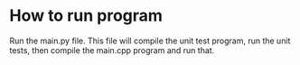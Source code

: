 # How to run program
Run the main.py file. This file will compile the unit test program, run the unit tests, then compile the main.cpp program and run that.